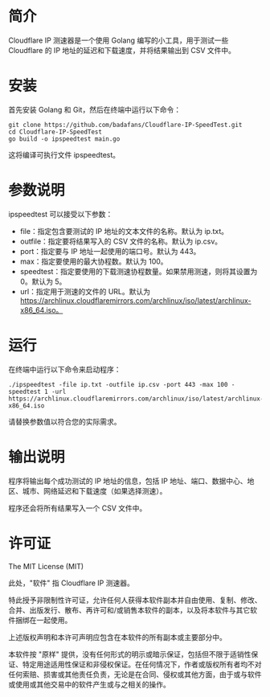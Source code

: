 # 简介
Cloudflare IP 测速器是一个使用 Golang 编写的小工具，用于测试一些 Cloudflare 的 IP 地址的延迟和下载速度，并将结果输出到 CSV 文件中。

# 安装
首先安装 Golang 和 Git，然后在终端中运行以下命令：

```
git clone https://github.com/badafans/Cloudflare-IP-SpeedTest.git
cd Cloudflare-IP-SpeedTest
go build -o ipspeedtest main.go
```
这将编译可执行文件 ipspeedtest。

# 参数说明
ipspeedtest 可以接受以下参数：

- file：指定包含要测试的 IP 地址的文本文件的名称。默认为 ip.txt。
- outfile：指定要将结果写入的 CSV 文件的名称。默认为 ip.csv。
- port：指定要与 IP 地址一起使用的端口号。默认为 443。
- max：指定要使用的最大协程数。默认为 100。
- speedtest：指定要使用的下载测速协程数量。如果禁用测速，则将其设置为 0。默认为 5。
- url：指定用于测速的文件的 URL。默认为 https://archlinux.cloudflaremirrors.com/archlinux/iso/latest/archlinux-x86_64.iso。

# 运行
在终端中运行以下命令来启动程序：

```
./ipspeedtest -file ip.txt -outfile ip.csv -port 443 -max 100 -speedtest 1 -url https://archlinux.cloudflaremirrors.com/archlinux/iso/latest/archlinux-x86_64.iso
```
请替换参数值以符合您的实际需求。

# 输出说明
程序将输出每个成功测试的 IP 地址的信息，包括 IP 地址、端口、数据中心、地区、城市、网络延迟和下载速度（如果选择测速）。

程序还会将所有结果写入一个 CSV 文件中。

# 许可证
The MIT License (MIT)

此处，"软件" 指 Cloudflare IP 测速器。

特此授予非限制性许可证，允许任何人获得本软件副本并自由使用、复制、修改、合并、出版发行、散布、再许可和/或销售本软件的副本，以及将本软件与其它软件捆绑在一起使用。

上述版权声明和本许可声明应包含在本软件的所有副本或主要部分中。

本软件按 "原样" 提供，没有任何形式的明示或暗示保证，包括但不限于适销性保证、特定用途适用性保证和非侵权保证。在任何情况下，作者或版权所有者均不对任何索赔、损害或其他责任负责，无论是在合同、侵权或其他方面，由于或与软件或使用或其他交易中的软件产生或与之相关的操作。
